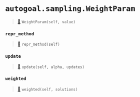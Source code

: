 # `autogoal.sampling.WeightParam`

> [📝](/usr/lib/python3/dist-packages/autogoal/sampling/__init__.py#L481)
> `WeightParam(self, value)`

### `repr_method`

> [📝](/usr/lib/python3/dist-packages/autogoal/utils/__init__.py#L87)
> `repr_method(self)`

### `update`

> [📝](/usr/lib/python3/dist-packages/autogoal/sampling/__init__.py#L485)
> `update(self, alpha, updates)`

### `weighted`

> [📝](/usr/lib/python3/dist-packages/autogoal/sampling/__init__.py#L489)
> `weighted(self, solutions)`

